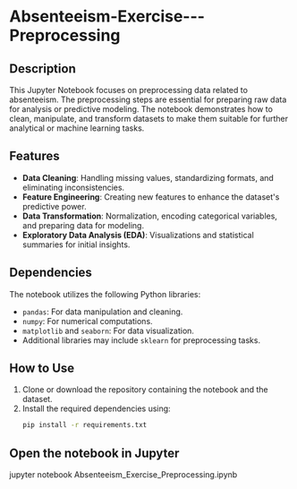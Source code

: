 # Absenteeism-Exercise---Preprocessing


## Description
This Jupyter Notebook focuses on preprocessing data related to absenteeism. The preprocessing steps are essential for preparing raw data for analysis or predictive modeling. The notebook demonstrates how to clean, manipulate, and transform datasets to make them suitable for further analytical or machine learning tasks.

## Features
- **Data Cleaning**: Handling missing values, standardizing formats, and eliminating inconsistencies.
- **Feature Engineering**: Creating new features to enhance the dataset's predictive power.
- **Data Transformation**: Normalization, encoding categorical variables, and preparing data for modeling.
- **Exploratory Data Analysis (EDA)**: Visualizations and statistical summaries for initial insights.

## Dependencies
The notebook utilizes the following Python libraries:
- `pandas`: For data manipulation and cleaning.
- `numpy`: For numerical computations.
- `matplotlib` and `seaborn`: For data visualization.
- Additional libraries may include `sklearn` for preprocessing tasks.

## How to Use
1. Clone or download the repository containing the notebook and the dataset.
2. Install the required dependencies using:
   ```bash
   pip install -r requirements.txt

  ## Open the notebook in Jupyter
  
jupyter notebook Absenteeism_Exercise_Preprocessing.ipynb

  
